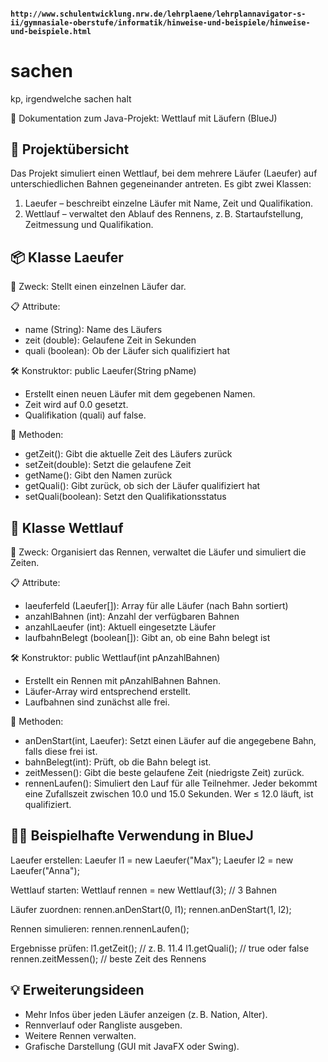#### `http://www.schulentwicklung.nrw.de/lehrplaene/lehrplannavigator-s-ii/gymnasiale-oberstufe/informatik/hinweise-und-beispiele/hinweise-und-beispiele.html`


# sachen
kp, irgendwelche sachen halt


📘 Dokumentation zum Java-Projekt: Wettlauf mit Läufern (BlueJ)

🔧 Projektübersicht
-------------------
Das Projekt simuliert einen Wettlauf, bei dem mehrere Läufer (Laeufer) auf unterschiedlichen Bahnen gegeneinander antreten. 
Es gibt zwei Klassen:

1. Laeufer – beschreibt einzelne Läufer mit Name, Zeit und Qualifikation.
2. Wettlauf – verwaltet den Ablauf des Rennens, z. B. Startaufstellung, Zeitmessung und Qualifikation.


📦 Klasse Laeufer
------------------
🧾 Zweck:
Stellt einen einzelnen Läufer dar.

📋 Attribute:
- name (String): Name des Läufers
- zeit (double): Gelaufene Zeit in Sekunden
- quali (boolean): Ob der Läufer sich qualifiziert hat

🛠️ Konstruktor:
public Laeufer(String pName)
- Erstellt einen neuen Läufer mit dem gegebenen Namen.
- Zeit wird auf 0.0 gesetzt.
- Qualifikation (quali) auf false.

🧪 Methoden:
- getZeit(): Gibt die aktuelle Zeit des Läufers zurück
- setZeit(double): Setzt die gelaufene Zeit
- getName(): Gibt den Namen zurück
- getQuali(): Gibt zurück, ob sich der Läufer qualifiziert hat
- setQuali(boolean): Setzt den Qualifikationsstatus


🏁 Klasse Wettlauf
-------------------
🧾 Zweck:
Organisiert das Rennen, verwaltet die Läufer und simuliert die Zeiten.

📋 Attribute:
- laeuferfeld (Laeufer[]): Array für alle Läufer (nach Bahn sortiert)
- anzahlBahnen (int): Anzahl der verfügbaren Bahnen
- anzahlLaeufer (int): Aktuell eingesetzte Läufer
- laufbahnBelegt (boolean[]): Gibt an, ob eine Bahn belegt ist

🛠️ Konstruktor:
public Wettlauf(int pAnzahlBahnen)
- Erstellt ein Rennen mit pAnzahlBahnen Bahnen.
- Läufer-Array wird entsprechend erstellt.
- Laufbahnen sind zunächst alle frei.

🧪 Methoden:
- anDenStart(int, Laeufer): Setzt einen Läufer auf die angegebene Bahn, falls diese frei ist.
- bahnBelegt(int): Prüft, ob die Bahn belegt ist.
- zeitMessen(): Gibt die beste gelaufene Zeit (niedrigste Zeit) zurück.
- rennenLaufen(): Simuliert den Lauf für alle Teilnehmer.
  Jeder bekommt eine Zufallszeit zwischen 10.0 und 15.0 Sekunden. Wer ≤ 12.0 läuft, ist qualifiziert.


🏃‍♂️ Beispielhafte Verwendung in BlueJ
--------------------------------------
Laeufer erstellen:
    Laeufer l1 = new Laeufer("Max");
    Laeufer l2 = new Laeufer("Anna");

Wettlauf starten:
    Wettlauf rennen = new Wettlauf(3); // 3 Bahnen

Läufer zuordnen:
    rennen.anDenStart(0, l1);
    rennen.anDenStart(1, l2);

Rennen simulieren:
    rennen.rennenLaufen();

Ergebnisse prüfen:
    l1.getZeit();     // z. B. 11.4
    l1.getQuali();    // true oder false
    rennen.zeitMessen();  // beste Zeit des Rennens


💡 Erweiterungsideen
---------------------
- Mehr Infos über jeden Läufer anzeigen (z. B. Nation, Alter).
- Rennverlauf oder Rangliste ausgeben.
- Weitere Rennen verwalten.
- Grafische Darstellung (GUI mit JavaFX oder Swing).
